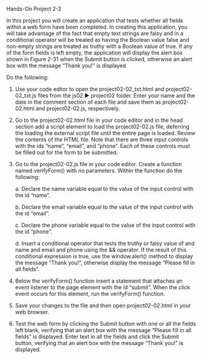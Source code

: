 Hands-On Project 2-2

In this project you will create an application that tests whether all fields within a web form have been completed. In creating this application, you will take advantage of the fact that empty text strings are falsy and in a conditional operator will be treated as having the Boolean value false and non-empty strings are treated as truthy with a Boolean value of true. If any of the form fields is left empty, the application will display the alert box shown in Figure 2-31 when the Submit button is clicked, otherwise an alert box with the message “Thank you!” is displayed

Do the following:

1. Use your code editor to open the project02-02_txt.html and project02-02_txt.js files from the js02 ► project02 folder. Enter your name and the date in the comment section of each file and save them as project02-02.html and project02-02.js, respectively.

2. Go to the project02-02.html file in your code editor and in the head section add a script element to load the project02-02.js file, deferring the loading the external script file until the entire page is loaded. Review the contents of the HTML file. Note that there are three input controls with the ids “name”, “email”, and “phone”. Each of these controls must be filled out for the form to be submitted.

3. Go to the project02-02.js file in your code editor. Create a function named verifyForm() with no parameters. Within the function do the following:

    a. Declare the name variable equal to the value of the input control with the id “name”.

    b. Declare the email variable equal to the value of the input control with the id “email”.

    c. Declare the phone variable equal to the value of the input control with the id “phone”.

    d. Insert a conditional operator that tests the truthy or falsy value of and name and email and phone using the && operator. If the result of this conditional expression is true, use the window.alert() method to display the message “Thank you!”, otherwise display the message “Please fill in all fields”.

4. Below the verifyForm() function insert a statement that attaches an event listener to the page element with the id “submit”. When the click event occurs for this element, run the verifyForm() function.

5. Save your changes to the file and then open project02-02.html in your web browser.

6. Test the web form by clicking the Submit button with one or all the fields left blank, verifying that an alert box with the message “Please fill in all fields” is displayed. Enter text in all the fields and click the Submit button, verifying that an alert box with the message “Thank you!” is displayed.